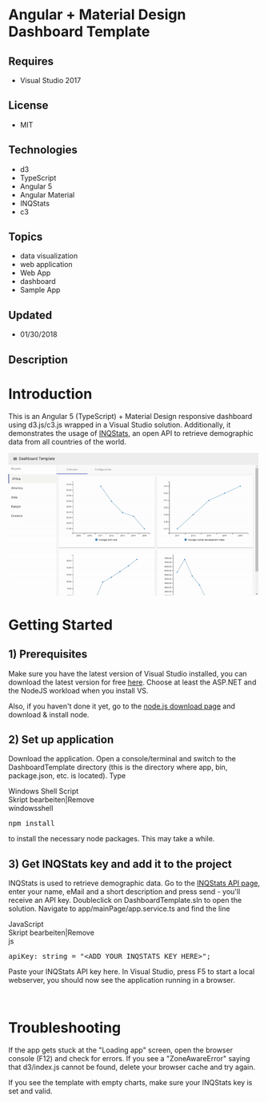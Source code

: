 # Angular + Material Design Dashboard Template
## Requires
- Visual Studio 2017
## License
- MIT
## Technologies
- d3
- TypeScript
- Angular 5
- Angular Material
- INQStats
- c3
## Topics
- data visualization
- web application
- Web App
- dashboard
- Sample App
## Updated
- 01/30/2018
## Description

<h1>Introduction</h1>
<p>This is an Angular 5 (TypeScript) &#43; Material Design responsive dashboard using d3.js/c3.js wrapped in a Visual Studio solution. Additionally, it demonstrates the usage of
<a href="http://inqstats.inqubu.com/" target="_blank">INQStats</a>, an open API to retrieve demographic data from all countries of the world.</p>
<p><img id="187509" src="187509-screen.gif" alt="" width="500"></p>
<h1><span>Getting Started</span></h1>
<h2>1) Prerequisites</h2>
<p>Make sure you have the latest version of Visual Studio installed, you can download the latest version for free
<a href="https://www.visualstudio.com/downloads/" target="_blank">here</a>.&nbsp;Choose at least the ASP.NET and the NodeJS workload when you install VS.</p>
<p>Also, if you haven't done it yet, go to the <a href="https://nodejs.org/en/download/" target="_blank" rel="nofollow">
node.js download page</a> and download &amp; install node.</p>
<h2>2) Set up application<strong>&nbsp;</strong><em>&nbsp;</em></h2>
<p>Download the application.&nbsp;Open a console/terminal and switch to the DashboardTemplate directory (this is the directory where app, bin, package.json, etc. is located). Type</p>
<div class="scriptcode">
<div class="pluginEditHolder" pluginCommand="mceScriptCode">
<div class="title"><span>Windows Shell Script</span></div>
<div class="pluginLinkHolder"><span class="pluginEditHolderLink">Skript bearbeiten</span>|<span class="pluginRemoveHolderLink">Remove</span></div>
<span class="hidden">windowsshell</span>

<div class="preview">
<pre class="windowsshell">npm&nbsp;install</pre>
</div>
</div>
</div>
<p>to install the necessary node packages. This may take a while.</p>
<h2>3) Get INQStats key and add it to the project</h2>
<p>INQStats is used to retrieve demographic data. Go to the <a href="http://blog.inqubu.com/inqstats-open-api-published-to-get-demographic-data" target="_blank" rel="nofollow">
INQStats API page</a>, enter your name, eMail and a short description and press send - you'll receive an API key. Doubleclick on DashboardTemplate.sln to open the solution. Navigate to app/mainPage/app.service.ts and find the line<strong>
</strong><em>&nbsp;</em></p>
<div class="scriptcode">
<div class="pluginEditHolder" pluginCommand="mceScriptCode">
<div class="title"><span>JavaScript</span></div>
<div class="pluginLinkHolder"><span class="pluginEditHolderLink">Skript bearbeiten</span>|<span class="pluginRemoveHolderLink">Remove</span></div>
<span class="hidden">js</span>

<div class="preview">
<pre class="js">apiKey:&nbsp;string&nbsp;=&nbsp;<span class="js__string">&quot;&lt;ADD&nbsp;YOUR&nbsp;INQSTATS&nbsp;KEY&nbsp;HERE&gt;&quot;</span>;<br></pre>
</div>
</div>
</div>
<p>Paste your INQStats API key here. In Visual Studio, press F5 to start a local webserver, you should now see the application running in a browser.<strong>&nbsp;</strong><em>&nbsp;</em></p>
<p>&nbsp;</p>
<h1><span>Troubleshooting</span></h1>
<p>If the app gets stuck at the &quot;Loading app&quot; screen, open the browser console (F12) and check for errors. If you see a &quot;ZoneAwareError&quot; saying that d3/index.js cannot be found, delete your browser cache and try again.</p>
<p>If you see the template with empty charts, make sure your INQStats key is set and valid.<strong>&nbsp;</strong><em>&nbsp;</em></p>
<p><span><br>
</span></p>
<ul>
</ul>
